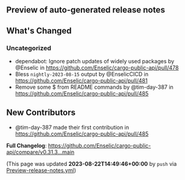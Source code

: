 ## Preview of auto-generated release notes
<!-- Release notes generated using configuration in .github/release.yml at main -->

## What's Changed
### Uncategorized
* dependabot: Ignore patch updates of widely used packages by @Enselic in https://github.com/Enselic/cargo-public-api/pull/478
* Bless `nightly-2023-08-15` output by @EnselicCICD in https://github.com/Enselic/cargo-public-api/pull/481
* Remove some $ from README commands by @tim-day-387 in https://github.com/Enselic/cargo-public-api/pull/485

## New Contributors
* @tim-day-387 made their first contribution in https://github.com/Enselic/cargo-public-api/pull/485

**Full Changelog**: https://github.com/Enselic/cargo-public-api/compare/v0.31.3...main


(This page was updated **2023-08-22T14:49:46+00:00** by `push` via [Preview-release-notes.yml](https://github.com/Enselic/cargo-public-api/actions/runs/5940460825))
